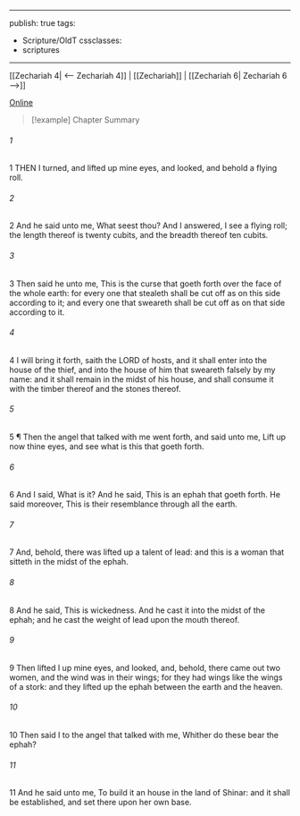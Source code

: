 

---
publish: true
tags:
  - Scripture/OldT
cssclasses:
  - scriptures
---
[[Zechariah 4| <-- Zechariah 4]] | [[Zechariah]] | [[Zechariah 6| Zechariah 6 -->]]

[Online](https://churchofjesuschrist.org/study/scriptures/ot/zech/5?lang=eng)

>[!example] Chapter Summary
>
###### 1
1 THEN I turned, and lifted up mine eyes, and looked, and behold a flying roll.
###### 2
2 And he said unto me, What seest thou?  And I answered, I see a flying roll; the length thereof is twenty cubits, and the breadth thereof ten cubits.
###### 3
3 Then said he unto me, This is the curse that goeth forth over the face of the whole earth: for every one that stealeth shall be cut off as on this side according to it; and every one that sweareth shall be cut off as on that side according to it.
###### 4
4 I will bring it forth, saith the LORD of hosts, and it shall enter into the house of the thief, and into the house of him that sweareth falsely by my name: and it shall remain in the midst of his house, and shall consume it with the timber thereof and the stones thereof.
###### 5
5 ¶ Then the angel that talked with me went forth, and said unto me, Lift up now thine eyes, and see what is this that goeth forth.
###### 6
6 And I said, What is it?  And he said, This is an ephah that goeth forth.  He said moreover, This is their resemblance through all the earth.
###### 7
7 And, behold, there was lifted up a talent of lead: and this is a woman that sitteth in the midst of the ephah.
###### 8
8 And he said, This is wickedness.  And he cast it into the midst of the ephah; and he cast the weight of lead upon the mouth thereof.
###### 9
9 Then lifted I up mine eyes, and looked, and, behold, there came out two women, and the wind was in their wings; for they had wings like the wings of a stork: and they lifted up the ephah between the earth and the heaven.
###### 10
10 Then said I to the angel that talked with me, Whither do these bear the ephah?
###### 11
11 And he said unto me, To build it an house in the land of Shinar: and it shall be established, and set there upon her own base.




